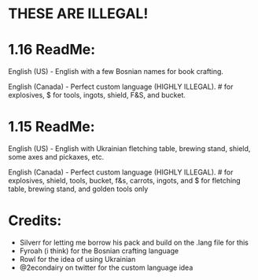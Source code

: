 # THESE ARE ILLEGAL!

# 1.16 ReadMe:
English (US) - English with a few Bosnian names for book crafting.

English (Canada) - Perfect custom language (HIGHLY ILLEGAL). # for explosives, $ for tools, ingots, shield, F&S, and bucket.



# 1.15 ReadMe:
English (US) - English with Ukrainian fletching table, brewing stand, shield, some axes and pickaxes, etc.

English (Canada) - Perfect custom language (HIGHLY ILLEGAL). # for explosives, shield, tools, bucket, f&s, carrots, ingots, and $ for fletching table, brewing stand, and golden tools only



# Credits: 
- Silverr for letting me borrow his pack and build on the .lang file for this
- Fyroah (i think) for the Bosnian crafting language
- Rowl for the idea of using Ukrainian
- @2econdairy on twitter for the custom language idea
